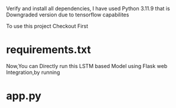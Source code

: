 Verify and install all dependencies, I have used Python 3.11.9 that is 
Downgraded version due to tensorflow capabilites

To use this project Checkout First 
# requirements.txt 




Now,You can Directly run this LSTM based Model using Flask web Integration,by running
# app.py


